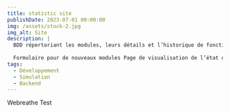 ```yaml
---
title: statistic site
publishDate: 2023-07-01 00:00:00
img: /assets/stock-2.jpg
img_alt: Site
description: |
  BDD répertoriant les modules, leurs détails et l’historique de fonctionnement
  
  Formulaire pour de nouveaux modules Page de visualisation de l’état de fonctionnement des modules Notifications visuelles en cas de dysfonctionnement d’un module
tags:
  - Développement
  - Simulation 
  - Backend
---
```


Webreathe Test